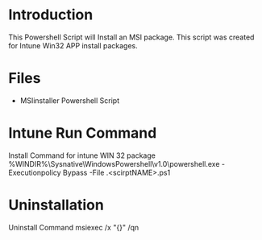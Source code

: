# Introduction 
This Powershell Script will Install an MSI package. This script was created for Intune Win32 APP install packages.

# Files
- MSIinstaller Powershell Script

# Intune Run Command
Install Command for intune WIN 32 package
%WINDIR%\Sysnative\WindowsPowershell\v1.0\powershell.exe -Executionpolicy Bypass -File .\<scirptNAME>.ps1

# Uninstallation
Uninstall Command
msiexec /x "{<ProductCodeofApp>}" /qn